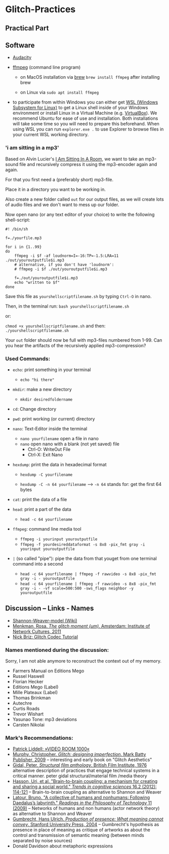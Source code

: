 
# Glitch-Practices

## Practical Part

## Software

- [Audacity](https://www.audacity.de/)

- [ffmpeg](https://ffmpeg.org/download.html) (command line program)

  - on MacOS installation via [brew](https://brew.sh/) 
     `brew install ffmpeg` after installing brew
     
  - on Linux via `sudo apt install ffmpeg`

- to participate from within Windows you can either get [WSL (Windows Subsystem for Linux)](https://docs.microsoft.com/de-de/windows/wsl/install-win10) to get a Linux shell inside of your Windows environment or install Linux in a Virtual Machine (e.g. [VirtualBox](https://www.virtualbox.org/)). We recommend Ubuntu for ease of use and installation. Both installations will take some time so you will need to prepare this beforehand. When using WSL you can run `explorer.exe .` to use Explorer to browse files in your current WSL working directory.

### 'i am sitting in a mp3'

Based on Alvin Lucier's [I Am Sitting In A Room]([https://www.youtube.com/watch?v=fAxHlLK3Oyk](https://www.youtube.com/watch?v=fAxHlLK3Oyk)), we want to take an mp3-sound file and recursively compress it using the mp3-encoder again and again.

For that you first need a (preferably short) mp3-file.

Place it in a directory you want to be working in.

Also create a new folder called `out` for our output files, as we will create lots of audio files and we don't want to mess up our folder.

Now open nano (or any text editor of your choice) to write the following shell-script:

```
#! /bin/sh

f=./yourfile.mp3

for i in {1..99}
do
	ffmpeg -i $f -af loudnorm=I=-16:TP=-1.5:LRA=11 ./out/youroutputfile$i.mp3
	# alternative, if you don't have 'loudnorm':
	# ffmpeg -i $f ./out/youroutputfile$i.mp3
	
	f=./out/youroutputfile$i.mp3
	echo "written to $f"
done
```

Save this file as `yourshellscriptfilename.sh` by typing `Ctrl-O` in nano.

Then, in the terminal run:
`bash yourshellscriptfilename.sh`

or: 

`chmod +x yourshellscriptfilename.sh`
and then:
`./yourshellscriptfilename.sh`

  Your `out` folder should now be full with mp3-files numbered from 1-99. Can you hear the artifacts of the recursively applied mp3-compression?

### Used Commands:

- `echo`:  print something in your terminal
	- `echo "hi there"`

- `mkdir`: make a new directory
	- `mkdir desiredfoldername`

- `cd`: Change directory
- `pwd`: print working (or current) directory
- `nano`: Text-Editor inside the terminal
	-   `nano yourfilename` open a file in nano
	- `nano` open nano with a blank (not yet saved) file
		-   Ctrl-O: WriteOut File
		-    Ctrl-X: Exit Nano

- `hexdump`: print the data in hexadecimal format

	-   `hexdump -C yourfilename`

	-   `hexdump -C -n 64 yourfilename` --> `-n 64` stands for: get the first 64 bytes

 - `cat`: print the data of a file
 - `head`: print a part of the data
	-   `head -c 64 yourfilename`
- `ffmpeg`: command line media tool
	- `ffmpeg -i yourinput youroutputfile`
	- `ffmpeg -f yourdesireddataformat -s 8x8 -pix_fmt gray -i yourinput youroutputfile`

- `|` (so called "pipe"): pipe the data from that youget from one terminal command into a second
	-   `head -c 64 yourfilename | ffmpeg -f rawvideo -s 8x8 -pix_fmt gray -i - youroutputfile`
	-   `head -c 64 yourfilename | ffmpeg -f rawvideo -s 8x8 -pix_fmt gray -i - -vf scale=500:500 -sws_flags neighbor -y youroutputfile`


## Discussion – Links - Names

- [Shannon-Weaver-model (Wiki)](https://en.wikipedia.org/wiki/Shannon%E2%80%93Weaver_model)
- [Menkman, Rosa. _The glitch moment (um)_. Amsterdam: Institute of Network Cultures, 2011](https://dpya.org/wiki/images/5/59/NN4_RosaMenkman.pdf)
- [Nick Briz: Glitch Codec Tutorial](http://nickbriz.com/glitchcodectutorial/)

### Names mentioned during the discussion:

Sorry, I am not able anymore to reconstruct the context out of my memory.

- Farmers Manual on Editions Mego
- Russel Haswell
- Florian Hecker
- Editions Mego (Label)
- Mille Plateaux (Label)
- Thomas Brinkman
- Autechre
- Curtis Roads
- Trevor Wishart
- Yasunao Tone: mp3 deviations
- Carsten Nikolai

### Mark's Recommendations:

- [Patrick Liddell: »VIDEO ROOM 1000«](https://mashable.com/2010/06/03/youtube-i-am-sitting/?europe=true) 
- [Murphy, Christopher. _Glitch: designing imperfection_. Mark Batty Publisher, 2009](https://books.google.co.uk/books/about/Glitch.html?id=3r65PAAACAAJ&source=kp_book_description&redir_esc=y) – interesting and early book on "Glitch Aesthetics"
- [Gidal, Peter. _Structural film anthology_. British Film Institute, 1976](http://markfell.com/hfg/misc_papers/Gidal_Peter_ed_Structural_Film_Anthology.pdf) alternative description of practices that engage technical systems in a critical manner. peter gidal structural/material film /media theory
- [Hasson, Uri, et al. "Brain-to-brain coupling: a mechanism for creating and sharing a social world." _Trends in cognitive sciences_ 16.2 (2012): 114-121](http://markfell.com/hfg/misc_papers/Brain-to-brain%20coupling%20-%20a%20mechanism%20for%20creating%20and%20sharing%20a%20social%20world.pdf) – Brain-to-brain coupling as alternative to Shannon and Weaver
- [Latour, Bruno. "A collective of humans and nonhumans: Following Daedalus’s labyrinth." _Readings in the Philosophy of Technology_ 11 (2009)](http://markfell.com/hfg/misc_papers/Latour-collective%20of%20humans%20and%20non%20humans.pdf) – Networks of humans and non humans (actor network theory) as alternative to Shannon and Weaver
- [Gumbrecht, Hans Ulrich. _Production of presence: What meaning cannot convey_. Stanford University Press, 2004](https://www.sup.org/books/title/?id=1360) – Gumbrecht's hypothesis as presence in place of meaning as critique of artworks as about the control and transmission of semantic meaning (between minds separated by noise sources)
- Donald Davidson about metaphoric expressions

